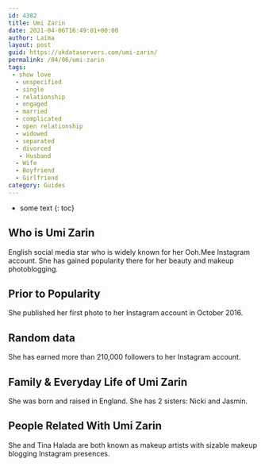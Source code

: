 ```yaml
---
id: 4382
title: Umi Zarin
date: 2021-04-06T16:49:01+00:00
author: Laima
layout: post
guid: https://ukdataservers.com/umi-zarin/
permalink: /04/06/umi-zarin
tags:
 - show love
  - unspecified
  - single
  - relationship
  - engaged
  - married
  - complicated
  - open relationship
  - widowed
  - separated
  - divorced
   - Husband
  - Wife
  - Boyfriend
  - Girlfriend
category: Guides
---
```


* some text
{: toc}


## Who is Umi Zarin
                  
                  
                  
English social media star who is widely known for her Ooh.Mee Instagram account. She has gained popularity there for her beauty and makeup photoblogging. 
                  
              
            
              
            
                
                
                
## Prior to Popularity
                  
                  
                  
She published her first photo to her Instagram account in October 2016. 
                  
              
            
              
            
                
                
                
## Random data
                  
                  
                  
She has earned more than 210,000 followers to her Instagram account. 
                  
              
            
              
            
                
                
                
## Family & Everyday Life of Umi Zarin
                  
                  
                  
She was born and raised in England. She has 2 sisters: Nicki and Jasmin.
                  
              
            
              
            
                
                
                
## People Related With Umi Zarin
                  
                  
                  
She and Tina Halada are both known as makeup artists with sizable makeup blogging Instagram presences. 
                  
              
            
              
            
                
              
            
              
              
            
            
              
            
          
          
          